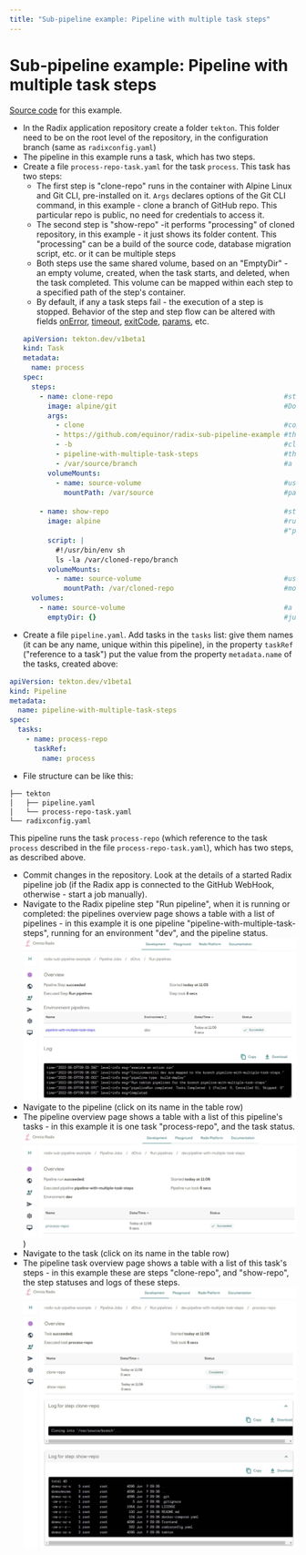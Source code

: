```yaml
---
title: "Sub-pipeline example: Pipeline with multiple task steps"
---
```


# Sub-pipeline example: Pipeline with multiple task steps

[Source code](https://github.com/equinor/radix-sub-pipeline-example/tree/pipeline-with-multiple-task-steps) for this example.

* In the Radix application repository create a folder `tekton`. This folder need to be on the root level of the repository, in the configuration branch (same as `radixconfig.yaml`) 
* The pipeline in this example runs a task, which has two steps. 
* Create a file `process-repo-task.yaml` for the task `process`. This task has two steps:
  * The first step is "clone-repo" runs in the container with Alpine Linux and Git CLI, pre-installed  on it. `Args` declares options of the Git CLI command, in this example - clone a branch of GitHub repo. This particular repo is public, no need for credentials to access it.
  * The second step is "show-repo" -it performs "processing" of cloned repository, in this example - it just shows its folder content. This "processing" can be a build of the source code, database migration script, etc. or it can be multiple steps
  * Both steps use the same shared volume, based on an "EmptyDir" - an empty volume, created, when the task starts, and deleted, when the task completed. This volume can be mapped within each step to a specified path of the step's container.
  * By default, if any a task steps fail - the execution of a step is stopped. Behavior of the step and step flow can be altered with fields [onError](https://tekton.dev/docs/pipelines/tasks/#specifying-onerror-for-a-step), [timeout](https://tekton.dev/docs/pipelines/tasks/#specifying-a-timeout), [exitCode](https://tekton.dev/docs/pipelines/tasks/#accessing-steps-exitcode-in-subsequent-steps), [params](https://tekton.dev/docs/pipelines/tasks/#specifying-parameters), etc.
  ```yaml
  apiVersion: tekton.dev/v1beta1
  kind: Task
  metadata:
    name: process
  spec:
    steps:
      - name: clone-repo                                          #step to clone a Git repository
        image: alpine/git                                         #Docker image with Git CLI
        args:
          - clone                                                 #command to clone the git repository
          - https://github.com/equinor/radix-sub-pipeline-example #the repository to be cloned
          - -b                                                    #clone specific branch
          - pipeline-with-multiple-task-steps                     #the branch to be cloned
          - /var/source/branch                                    #a folder, where to clone the repository
        volumeMounts:
          - name: source-volume                                   #using an empty volume, shared between this task steps
            mountPath: /var/source                                #path, where the common empty volume is mapped
  
      - name: show-repo                                           #step to process the repository, cloned in the step "clone-repo"
        image: alpine                                             #run a sh-script within a Alpine Linux container
                                                                  #"process" the cloned repository - here just show its folder
        script: |
          #!/usr/bin/env sh
          ls -la /var/cloned-repo/branch
        volumeMounts:
          - name: source-volume                                   #using the same volume, used in the step "clone-repo"
            mountPath: /var/cloned-repo                           #mount this volume to a folder "/var/cloned-repo"
    volumes:
      - name: source-volume                                       #a volume, which can be shared between task steps
        emptyDir: {}                                              #just an empty volume, being deleted after completion of the task
  ```
* Create a file `pipeline.yaml`. Add tasks in the `tasks` list: give them names (it can be any name, unique within this pipeline), in the property `taskRef` ("reference to a task") put the value from the property `metadata.name` of the tasks, created above:
```yaml
apiVersion: tekton.dev/v1beta1
kind: Pipeline
metadata:
  name: pipeline-with-multiple-task-steps
spec:
  tasks:
    - name: process-repo
      taskRef:
        name: process
```
* File structure can be like this:
```
├── tekton
│   ├── pipeline.yaml
│   └── process-repo-task.yaml
└── radixconfig.yaml
```
This pipeline runs the task `process-repo` (which reference to the task `process` described in the file `process-repo-task.yaml`), which has two steps, as described above. 

* Commit changes in the repository. Look at the details of a started Radix pipeline job (if the Radix app is connected to the GitHub WebHook, otherwise - start a job manually). 
* Navigate to the Radix pipeline step "Run pipeline", when it is running or completed: the pipelines overview page shows a table with a list of pipelines - in this example it is one pipeline "pipeline-with-multiple-task-steps", running for an environment "dev", and the pipeline status.
 ![pipelines](example-pipeline-with-multiple-task-steps.jpg)
* Navigate to the pipeline (click on its name in the table row)
* The pipeline overview page shows a table with a list of this pipeline's tasks - in this example it is one task "process-repo", and the task status.
  ![pipelines](example-pipeline-with-multiple-task-steps-task-list.jpg))
* Navigate to the task (click on its name in the table row)
* The pipeline task overview page shows a table with a list of this task's steps - in this example these are steps "clone-repo", and "show-repo", the step statuses and logs of these steps.
  ![pipelines](example-pipeline-with-multiple-task-steps-step-list.jpg)
